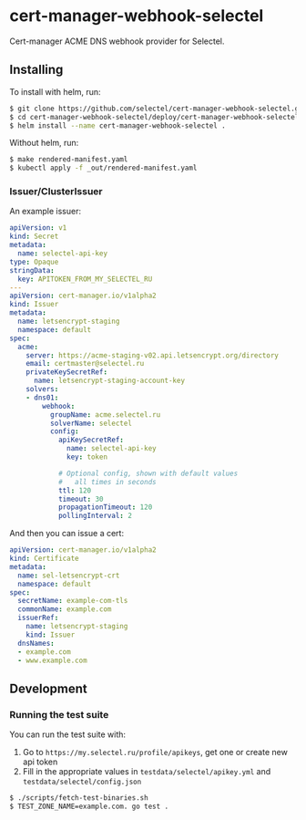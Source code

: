 # cert-manager-webhook-selectel

Cert-manager ACME DNS webhook provider for Selectel.

## Installing

To install with helm, run:

```bash
$ git clone https://github.com/selectel/cert-manager-webhook-selectel.git
$ cd cert-manager-webhook-selectel/deploy/cert-manager-webhook-selectel
$ helm install --name cert-manager-webhook-selectel .
```

Without helm, run:

```bash
$ make rendered-manifest.yaml
$ kubectl apply -f _out/rendered-manifest.yaml
```

### Issuer/ClusterIssuer

An example issuer:

```yaml
apiVersion: v1
kind: Secret
metadata:
  name: selectel-api-key
type: Opaque
stringData:
  key: APITOKEN_FROM_MY_SELECTEL_RU
---
apiVersion: cert-manager.io/v1alpha2
kind: Issuer
metadata:
  name: letsencrypt-staging
  namespace: default
spec:
  acme:
    server: https://acme-staging-v02.api.letsencrypt.org/directory
    email: certmaster@selectel.ru
    privateKeySecretRef:
      name: letsencrypt-staging-account-key
    solvers:
    - dns01:
        webhook:
          groupName: acme.selectel.ru
          solverName: selectel
          config:
            apiKeySecretRef:
              name: selectel-api-key
              key: token

            # Optional config, shown with default values
            #   all times in seconds
            ttl: 120
            timeout: 30
            propagationTimeout: 120
            pollingInterval: 2
```

And then you can issue a cert:

```yaml
apiVersion: cert-manager.io/v1alpha2
kind: Certificate
metadata:
  name: sel-letsencrypt-crt
  namespace: default
spec:
  secretName: example-com-tls
  commonName: example.com
  issuerRef:
    name: letsencrypt-staging
    kind: Issuer
  dnsNames:
  - example.com
  - www.example.com
```

## Development

### Running the test suite

You can run the test suite with:

1. Go to `https://my.selectel.ru/profile/apikeys`, get one or create new api token
2. Fill in the appropriate values in `testdata/selectel/apikey.yml` and `testdata/selectel/config.json` 

```bash
$ ./scripts/fetch-test-binaries.sh
$ TEST_ZONE_NAME=example.com. go test .
```
